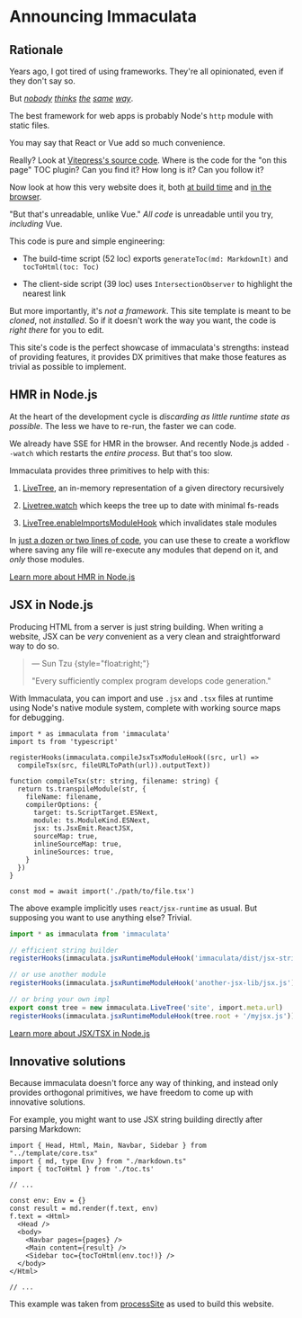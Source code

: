 # Announcing Immaculata

## Rationale

Years ago, I got tired of using frameworks.
They're all opinionated, even if they don't say so.

But
[*nobody*](https://github.com/prettier/prettier/issues/5948)
[*thinks*](https://www.reddit.com/r/Zig/comments/ooknzg/lament_for_the_unused_parameter/)
[*the*](https://world.hey.com/dhh/turbo-8-is-dropping-typescript-70165c01)
[*same*](https://www.reddit.com/r/linux/comments/1ikt1fq/can_anyone_eli5_the_general_rust_in_linux_kernel/)
[*way*](https://go.dev/blog/loopvar-preview).

The best framework for web apps is probably
Node's `http` module with static files.

You may say that React or Vue add so much convenience.

Really? Look at [Vitepress's source code](https://github.com/vuejs/vitepress/tree/main/src).
Where is the code for the "on this page" TOC plugin? Can you find it?
How long is it? Can you follow it?

Now look at how this very website does it,
both [at build time](https://github.com/thesoftwarephilosopher/immaculata.dev/blob/main/site/build/toc.ts)
and [in the browser](https://github.com/thesoftwarephilosopher/immaculata.dev/blob/main/site/public/script/toc.ts).

"But that's unreadable, unlike Vue." *All code* is unreadable until you try, *including* Vue.

This code is pure and simple engineering:

* The build-time script (52 loc) exports `generateToc(md: MarkdownIt)` and ` tocToHtml(toc: Toc)`

* The client-side script (39 loc) uses `IntersectionObserver` to highlight the nearest link

But more importantly, it's *not a framework*.
This site template is meant to be *cloned*, not *installed*.
So if it doesn't work the way you want, the code is *right there* for you to edit.

This site's code is the perfect showcase of immaculata's strengths:
instead of providing features, it provides DX primitives
that make those features as trivial as possible to implement.

## HMR in Node.js

At the heart of the development cycle is
*discarding as little runtime state as possible*.
The less we have to re-run, the faster we can code.

We already have SSE for HMR in the browser.
And recently Node.js added `--watch` which
restarts the *entire process*. But that's too slow.

Immaculata provides three primitives to help with this:

1. [LiveTree](../api/live-tree.md#livetree), an in-memory representation of a given directory recursively

2. [Livetree.watch](../api/live-tree.md#livetreewatch) which keeps the tree up to date with minimal fs-reads

3. [LiveTree.enableImportsModuleHook](../api/live-tree.md#livetreeenableimportsmodulehook) which invalidates stale modules

In [just a dozen or two lines of code](http://localhost:8585/guides/simple-build-tool.html),
you can use these to create a workflow where saving any file
will re-execute any modules that depend on it, and *only* those modules.

[Learn more about HMR in Node.js](../guides/enabling-hmr.md#enabling-hmr-in-nodejs)

## JSX in Node.js

Producing HTML from a server is just string building.
When writing a website, JSX can be *very* convenient
as a very clean and straightforward way to do so.

>  &mdash; Sun Tzu {style="float:right;"}
> 
> "Every sufficiently complex program develops code generation."

With Immaculata, you can import and use `.jsx` and `.tsx`
files at runtime using Node's native module system,
complete with working source maps for debugging.

```tsx
import * as immaculata from 'immaculata'
import ts from 'typescript'

registerHooks(immaculata.compileJsxTsxModuleHook((src, url) =>
  compileTsx(src, fileURLToPath(url)).outputText))

function compileTsx(str: string, filename: string) {
  return ts.transpileModule(str, {
    fileName: filename,
    compilerOptions: {
      target: ts.ScriptTarget.ESNext,
      module: ts.ModuleKind.ESNext,
      jsx: ts.JsxEmit.ReactJSX,
      sourceMap: true,
      inlineSourceMap: true,
      inlineSources: true,
    }
  })
}

const mod = await import('./path/to/file.tsx')
```

The above example implicitly uses `react/jsx-runtime` as usual.
But supposing you want to use anything else? Trivial.

```ts
import * as immaculata from 'immaculata'

// efficient string builder
registerHooks(immaculata.jsxRuntimeModuleHook('immaculata/dist/jsx-strings.js'))

// or use another module
registerHooks(immaculata.jsxRuntimeModuleHook('another-jsx-lib/jsx.js'))

// or bring your own impl
export const tree = new immaculata.LiveTree('site', import.meta.url)
registerHooks(immaculata.jsxRuntimeModuleHook(tree.root + '/myjsx.js'))
```

[Learn more about JSX/TSX in Node.js](../guides/enabling-jsx.md#enabling-jsx-in-nodejs)

## Innovative solutions

Because immaculata doesn't force any way of thinking,
and instead only provides orthogonal primitives,
we have freedom to come up with innovative solutions.

For example, you might want to use JSX string building
directly after parsing Markdown:

```tsx
import { Head, Html, Main, Navbar, Sidebar } from "../template/core.tsx"
import { md, type Env } from "./markdown.ts"
import { tocToHtml } from './toc.ts'

// ...

const env: Env = {}
const result = md.render(f.text, env)
f.text = <Html>
  <Head />
  <body>
    <Navbar pages={pages} />
    <Main content={result} />
    <Sidebar toc={tocToHtml(env.toc!)} />
  </body>
</Html>

// ...
```

This example was taken from
[processSite](https://github.com/thesoftwarephilosopher/immaculata.dev/blob/main/site/build/process.tsx)
as used to build this website.
